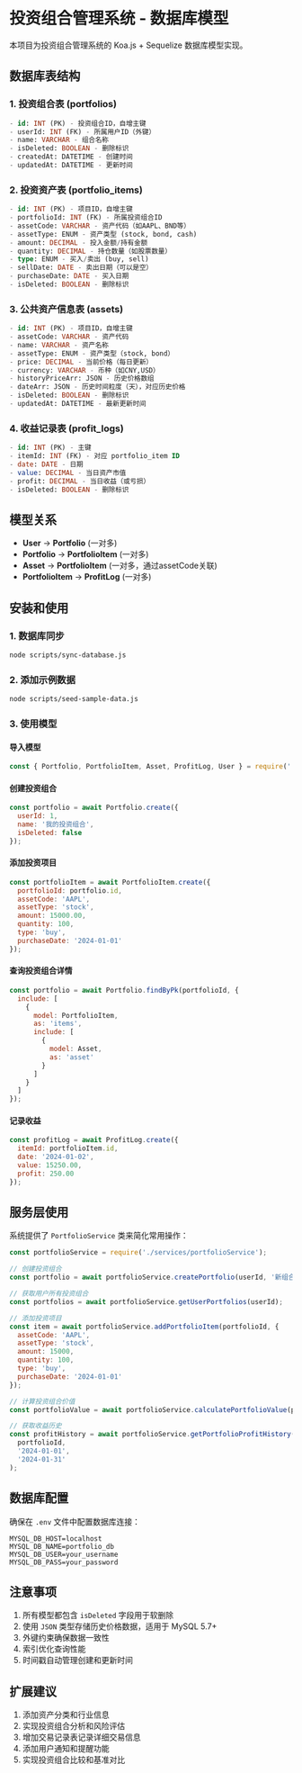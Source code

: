 # 投资组合管理系统 - 数据库模型

本项目为投资组合管理系统的 Koa.js + Sequelize 数据库模型实现。

## 数据库表结构

### 1. 投资组合表 (portfolios)
```sql
- id: INT (PK) - 投资组合ID，自增主键
- userId: INT (FK) - 所属用户ID（外键）
- name: VARCHAR - 组合名称
- isDeleted: BOOLEAN - 删除标识
- createdAt: DATETIME - 创建时间
- updatedAt: DATETIME - 更新时间
```

### 2. 投资资产表 (portfolio_items)
```sql
- id: INT (PK) - 项目ID，自增主键
- portfolioId: INT (FK) - 所属投资组合ID
- assetCode: VARCHAR - 资产代码（如AAPL、BND等）
- assetType: ENUM - 资产类型 (stock, bond, cash)
- amount: DECIMAL - 投入金额/持有金额
- quantity: DECIMAL - 持仓数量（如股票数量）
- type: ENUM - 买入/卖出 (buy, sell)
- sellDate: DATE - 卖出日期（可以是空）
- purchaseDate: DATE - 买入日期
- isDeleted: BOOLEAN - 删除标识
```

### 3. 公共资产信息表 (assets)
```sql
- id: INT (PK) - 项目ID，自增主键
- assetCode: VARCHAR - 资产代码
- name: VARCHAR - 资产名称
- assetType: ENUM - 资产类型（stock, bond）
- price: DECIMAL - 当前价格（每日更新）
- currency: VARCHAR - 币种（如CNY,USD）
- historyPriceArr: JSON - 历史价格数组
- dateArr: JSON - 历史时间粒度（天），对应历史价格
- isDeleted: BOOLEAN - 删除标识
- updatedAt: DATETIME - 最新更新时间
```

### 4. 收益记录表 (profit_logs)
```sql
- id: INT (PK) - 主键
- itemId: INT (FK) - 对应 portfolio_item ID
- date: DATE - 日期
- value: DECIMAL - 当日资产市值
- profit: DECIMAL - 当日收益（或亏损）
- isDeleted: BOOLEAN - 删除标识
```

## 模型关系

- **User** → **Portfolio** (一对多)
- **Portfolio** → **PortfolioItem** (一对多)
- **Asset** → **PortfolioItem** (一对多，通过assetCode关联)
- **PortfolioItem** → **ProfitLog** (一对多)

## 安装和使用

### 1. 数据库同步
```bash
node scripts/sync-database.js
```

### 2. 添加示例数据
```bash
node scripts/seed-sample-data.js
```

### 3. 使用模型

#### 导入模型
```javascript
const { Portfolio, PortfolioItem, Asset, ProfitLog, User } = require('./models');
```

#### 创建投资组合
```javascript
const portfolio = await Portfolio.create({
  userId: 1,
  name: '我的投资组合',
  isDeleted: false
});
```

#### 添加投资项目
```javascript
const portfolioItem = await PortfolioItem.create({
  portfolioId: portfolio.id,
  assetCode: 'AAPL',
  assetType: 'stock',
  amount: 15000.00,
  quantity: 100,
  type: 'buy',
  purchaseDate: '2024-01-01'
});
```

#### 查询投资组合详情
```javascript
const portfolio = await Portfolio.findByPk(portfolioId, {
  include: [
    {
      model: PortfolioItem,
      as: 'items',
      include: [
        {
          model: Asset,
          as: 'asset'
        }
      ]
    }
  ]
});
```

#### 记录收益
```javascript
const profitLog = await ProfitLog.create({
  itemId: portfolioItem.id,
  date: '2024-01-02',
  value: 15250.00,
  profit: 250.00
});
```

## 服务层使用

系统提供了 `PortfolioService` 类来简化常用操作：

```javascript
const portfolioService = require('./services/portfolioService');

// 创建投资组合
const portfolio = await portfolioService.createPortfolio(userId, '新组合');

// 获取用户所有投资组合
const portfolios = await portfolioService.getUserPortfolios(userId);

// 添加投资项目
const item = await portfolioService.addPortfolioItem(portfolioId, {
  assetCode: 'AAPL',
  assetType: 'stock',
  amount: 15000,
  quantity: 100,
  type: 'buy',
  purchaseDate: '2024-01-01'
});

// 计算投资组合价值
const portfolioValue = await portfolioService.calculatePortfolioValue(portfolioId);

// 获取收益历史
const profitHistory = await portfolioService.getPortfolioProfitHistory(
  portfolioId, 
  '2024-01-01', 
  '2024-01-31'
);
```

## 数据库配置

确保在 `.env` 文件中配置数据库连接：

```env
MYSQL_DB_HOST=localhost
MYSQL_DB_NAME=portfolio_db
MYSQL_DB_USER=your_username
MYSQL_DB_PASS=your_password
```

## 注意事项

1. 所有模型都包含 `isDeleted` 字段用于软删除
2. 使用 `JSON` 类型存储历史价格数据，适用于 MySQL 5.7+
3. 外键约束确保数据一致性
4. 索引优化查询性能
5. 时间戳自动管理创建和更新时间

## 扩展建议

1. 添加资产分类和行业信息
2. 实现投资组合分析和风险评估
3. 增加交易记录表记录详细交易信息
4. 添加用户通知和提醒功能
5. 实现投资组合比较和基准对比